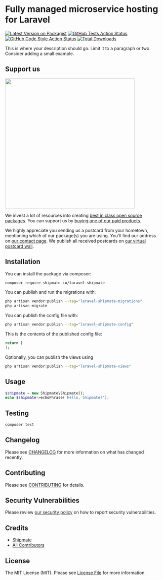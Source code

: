 # Fully managed microservice hosting for Laravel

[![Latest Version on Packagist](https://img.shields.io/packagist/v/shipmate-io/laravel-shipmate.svg?style=flat-square)](https://packagist.org/packages/shipmate-io/laravel-shipmate)
[![GitHub Tests Action Status](https://img.shields.io/github/workflow/status/shipmate-io/laravel-shipmate/run-tests?label=tests)](https://github.com/shipmate-io/laravel-shipmate/actions?query=workflow%3Arun-tests+branch%3Amain)
[![GitHub Code Style Action Status](https://img.shields.io/github/workflow/status/shipmate-io/laravel-shipmate/Fix%20PHP%20code%20style%20issues?label=code%20style)](https://github.com/shipmate-io/laravel-shipmate/actions?query=workflow%3A"Fix+PHP+code+style+issues"+branch%3Amain)
[![Total Downloads](https://img.shields.io/packagist/dt/shipmate-io/laravel-shipmate.svg?style=flat-square)](https://packagist.org/packages/shipmate-io/laravel-shipmate)

This is where your description should go. Limit it to a paragraph or two. Consider adding a small example.

## Support us

[<img src="https://github-ads.s3.eu-central-1.amazonaws.com/laravel-shipmate.jpg?t=1" width="419px" />](https://spatie.be/github-ad-click/laravel-shipmate)

We invest a lot of resources into creating [best in class open source packages](https://spatie.be/open-source). You can support us by [buying one of our paid products](https://spatie.be/open-source/support-us).

We highly appreciate you sending us a postcard from your hometown, mentioning which of our package(s) you are using. You'll find our address on [our contact page](https://spatie.be/about-us). We publish all received postcards on [our virtual postcard wall](https://spatie.be/open-source/postcards).

## Installation

You can install the package via composer:

```bash
composer require shipmate-io/laravel-shipmate
```

You can publish and run the migrations with:

```bash
php artisan vendor:publish --tag="laravel-shipmate-migrations"
php artisan migrate
```

You can publish the config file with:

```bash
php artisan vendor:publish --tag="laravel-shipmate-config"
```

This is the contents of the published config file:

```php
return [
];
```

Optionally, you can publish the views using

```bash
php artisan vendor:publish --tag="laravel-shipmate-views"
```

## Usage

```php
$shipmate = new Shipmate\Shipmate();
echo $shipmate->echoPhrase('Hello, Shipmate!');
```

## Testing

```bash
composer test
```

## Changelog

Please see [CHANGELOG](CHANGELOG.md) for more information on what has changed recently.

## Contributing

Please see [CONTRIBUTING](CONTRIBUTING.md) for details.

## Security Vulnerabilities

Please review [our security policy](../../security/policy) on how to report security vulnerabilities.

## Credits

- [Shipmate](https://github.com/shipmate-io)
- [All Contributors](../../contributors)

## License

The MIT License (MIT). Please see [License File](LICENSE.md) for more information.
